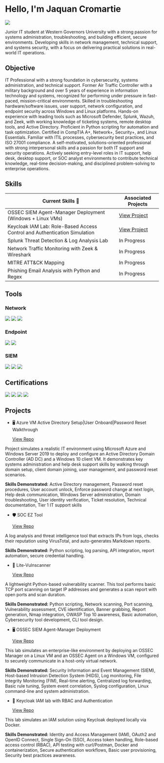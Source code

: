 # Hello, I'm Jaquan Cromartie
<a href="https://www.linkedin.com/in/jaquancromartie/"><img src="https://img.shields.io/badge/-LinkedIn-0072b1?&style=for-the-badge&logo=linkedin&logoColor=white" /></a>

Junior IT student at Western Governors University with a strong passion for systems administration, troubleshooting, and building efficient, secure environments. Developing skills in network management, technical support, and systems security, with a focus on delivering practical solutions in real-world IT operations.

## Objective

IT Professional with a strong foundation in cybersecurity, systems administration, and technical support. Former Air Traffic Controller with a military background and over 5 years of experience in information technology and systems, recognized for performing under pressure in fast-paced, mission-critical environments. Skilled in troubleshooting hardware/software issues, user support, network configuration, and endpoint security across Windows and Linux platforms. Hands-on experience with leading tools such as Microsoft Defender, Splunk, Wazuh, and Zeek, with working knowledge of ticketing systems, remote desktop tools, and Active Directory. Proficient in Python scripting for automation and task optimization. Certified in CompTIA A+, Network+, Security+, and Linux Essentials. Familiar with ITIL processes, cybersecurity best practices, and ISO 27001 compliance.
A self-motivated, solutions-oriented professional with strong interpersonal skills and a passion for both IT support and security operations. Actively seeking entry-level roles in IT support, help desk, desktop support, or SOC analyst environments to contribute technical knowledge, real-time decision-making, and disciplined problem-solving to enterprise operations.

## Skills

| Current Skills 🎯                                         | Associated Projects        |
|-----------------------------------------------|----------------------------|
| OSSEC SIEM Agent-Manager Deployment (Windows + Linux VMs)          | <a href="https://github.com/Unitech22Pro/OSSEC_VMclient-manager.git" >View Project</a>|
|Keycloak IAM Lab: Role-Based Access Control and Authentication Simulation | <a href="https://github.com/Unitech22Pro/Keycloak-IAMLab">View Project</a>|
| Splunk Threat Detection & Log Analysis Lab         | In Progress|
| Network Traffic Monitoring with Zeek & Wireshark      | In Progress|
| MITRE ATT&CK Mapping      | In Progress|
| Phishing Email Analysis with Python and Regex | In Progress|

## Tools

### Network
<div>
    <img src="https://img.shields.io/badge/-Wireshark-1679A7?&style=for-the-badge&logo=Wireshark&logoColor=white" />
    <img src="https://img.shields.io/badge/-Suricata-EF3B2D?&style=for-the-badge&logo=Suricata&logoColor=white" />
    <img src="https://img.shields.io/badge/-Zeek-777BB4?&style=for-the-badge&logo=Zeek&logoColor=white" />
</div>

### Endpoint
<div>
    <img src="https://img.shields.io/badge/-Microsoft_Defender_for_Endpoint-00A4EF?&style=for-the-badge&logo=Microsoft&logoColor=white" />
    <img src="https://img.shields.io/badge/-Velociraptor-4B275F?&style=for-the-badge&logo=Velociraptor&logoColor=white" />
</div>

### SIEM
<div>
    <img src="https://img.shields.io/badge/-Microsoft_Sentinel-0078D4?&style=for-the-badge&logo=Microsoft&logoColor=white" />
    <img src="https://img.shields.io/badge/-Splunk-000000?&style=for-the-badge&logo=Splunk&logoColor=white" />
    <img src="https://img.shields.io/badge/-Elastic-005571?&style=for-the-badge&logo=Elastic&logoColor=white" />
</div>

## Certifications

<div>
<img src="https://img.shields.io/badge/-Security%2B-FF0000?&style=for-the-badge&logo=CompTIA&logoColor=white" />
<img src="https://img.shields.io/badge/-Network%2B-007ACC?&style=for-the-badge&logo=CompTIA&logoColor=white" />
<img src="https://img.shields.io/badge/-A%2B-4D4D4D?&style=for-the-badge&logo=CompTIA&logoColor=white" />
<img src="https://img.shields.io/badge/Linux%20essentials-gold?style=for-the-badge"

</div>

## Projects


- 🖥️ Azure VM Active Directory Setup|User Onboard|Password Reset Walkthrough

  [View Repo](https://github.com/Unitech22Pro/ad-helpdesk-lab)

 Project simulates a realistic IT environment using Microsoft Azure and Windows Server 2019 to deploy and configure an Active Directory Domain Controller (AD DC) and a Windows 10 client VM. It demonstrates key systems administration and help desk support skills by walking through domain setup, client domain joining, user management, and password reset scenarios.

 **Skills Demonstrated:** Active Directory management, Password reset procedures, User account unlock, Enforce password change at next login, Help desk communication, Windows Server administration, Domain troubleshooting, User identity verification, Ticket resolution, Technical documentation, Tier 1 IT support skills
 
- 🛡️ SOC EZ Tool

  [View Repo](https://github.com/Unitech22Pro/soc-ez-tool)

A log analysis and threat intelligence tool that extracts IPs from logs, checks their reputation using VirusTotal, and auto-generates Markdown reports.

**Skills Demonstrated:** Python scripting, log parsing, API integration, report automation, secure credential handling.

- 🔎 Lite-Vulnscanner

  [View Repo](https://github.com/Unitech22Pro/lite-vulnscanner)

A lightweight Python-based vulnerability scanner. This tool performs basic TCP port scanning on target IP addresses and generates a scan report with open ports and scan duration.

**Skills Demonstrated:** Python scripting, Network scanning, Port scanning, Vulnerability assessment, CVE identification, Banner grabbing, Report generation, Nmap integration, OWASP Top 10 awareness, Basic automation, Cybersecurity tool development, CLI tool design.

- 🖥️ OSSEC SIEM Agent-Manager Deployment

  [View Repo](https://github.com/Unitech22Pro/OSSEC_VMclient-manager)

This lab simulates an enterprise-like environment by deploying an OSSEC Manager on a Linux VM and an OSSEC Agent on a Windows VM, configured to securely communicate in a host-only virtual network.

**Skills Demonstrated:** Security Information and Event Management (SIEM), Host-based Intrusion Detection System (HIDS), Log monitoring, File Integrity Monitoring (FIM), Real-time alerting, Centralized log forwarding, Basic rule tuning, System event correlation, Syslog configuration, Linux command-line and system administration.
 
- 🥸 Keycloak IAM lab with RBAC and Authentication

  [View Repo](https://github.com/Unitech22Pro/Keycloak-IAMLab)
 
This lab simulates an IAM solution using Keycloak deployed locally via Docker.

**Skills Demonstrated:** Identity and Access Management (IAM), OAuth2 and OpenID Connect, Single Sign-On (SSO), Access token handling, Role-based access control (RBAC), API testing with curl/Postman, Docker and containerization, Secure authentication workflows, Basic user provisioning, Security best practices awareness.


